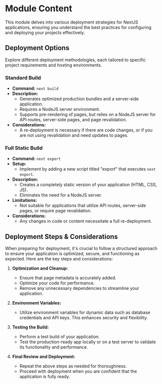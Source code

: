 # Module Content

This module delves into various deployment strategies for NextJS applications, ensuring you understand the best practices for configuring and deploying your projects effectively.

## Deployment Options

Explore different deployment methodologies, each tailored to specific project requirements and hosting environments.

### Standard Build

- **Command:** `next build`
- **Description:**
  - Generates optimized production bundles and a server-side application.
  - Requires a NodeJS server environment.
  - Supports pre-rendering of pages, but relies on a NodeJS server for API routes, server-side pages, and page revalidation.
- **Considerations:**
  - A re-deployment is necessary if there are code changes, or if you are not using revalidation and need updates to pages.

### Full Static Build

- **Command:** `next export`
- **Setup:**
  - Implement by adding a new script titled "export" that executes `next export`.
- **Description:**
  - Creates a completely static version of your application (HTML, CSS, JS).
  - Eliminates the need for a NodeJS server.
- **Limitations:**
  - Not suitable for applications that utilize API routes, server-side pages, or require page revalidation.
- **Considerations:**
  - Any changes in code or content necessitate a full re-deployment.

## Deployment Steps & Considerations

When preparing for deployment, it's crucial to follow a structured approach to ensure your application is optimized, secure, and functioning as expected. Here are the key steps and considerations:

1. **Optimization and Cleanup:**

   - Ensure that page metadata is accurately added.
   - Optimize your code for performance.
   - Remove any unnecessary dependencies to streamline your application.

2. **Environment Variables:**

   - Utilize environment variables for dynamic data such as database credentials and API keys. This enhances security and flexibility.

3. **Testing the Build:**

   - Perform a test build of your application.
   - Test the production-ready app locally or on a test server to validate its functionality and performance.

4. **Final Review and Deployment:**
   - Repeat the above steps as needed for thoroughness.
   - Proceed with deployment when you are confident that the application is fully ready.